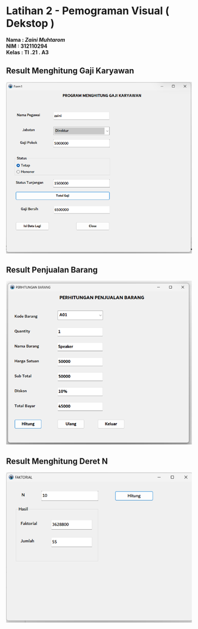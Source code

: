 # Latihan 2 - Pemograman Visual ( Dekstop )

**Nama : _Zaini Muhtarom_** <br/>
**NIM : 312110294** <br/>
**Kelas : TI .21 . A3** <br/>

## Result Menghitung Gaji Karyawan
<img src="hasil/menghitung-gaji-karyawan.png">

## Result Penjualan Barang
<img src="hasil/penjualan-barang.png">

## Result Menghitung Deret N
<img src="hasil/menghitung-deret-n.png">
